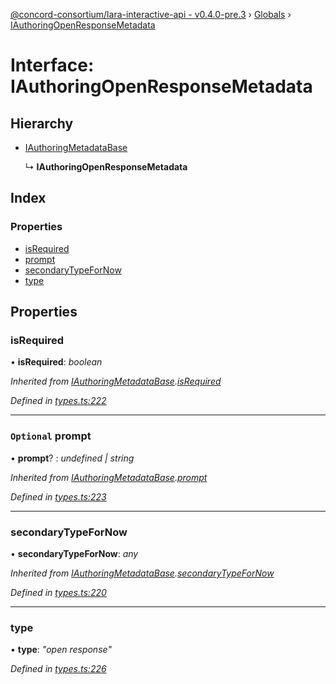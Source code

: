 [@concord-consortium/lara-interactive-api - v0.4.0-pre.3](../README.md) › [Globals](../globals.md) › [IAuthoringOpenResponseMetadata](iauthoringopenresponsemetadata.md)

# Interface: IAuthoringOpenResponseMetadata

## Hierarchy

* [IAuthoringMetadataBase](iauthoringmetadatabase.md)

  ↳ **IAuthoringOpenResponseMetadata**

## Index

### Properties

* [isRequired](iauthoringopenresponsemetadata.md#isrequired)
* [prompt](iauthoringopenresponsemetadata.md#optional-prompt)
* [secondaryTypeForNow](iauthoringopenresponsemetadata.md#secondarytypefornow)
* [type](iauthoringopenresponsemetadata.md#type)

## Properties

###  isRequired

• **isRequired**: *boolean*

*Inherited from [IAuthoringMetadataBase](iauthoringmetadatabase.md).[isRequired](iauthoringmetadatabase.md#isrequired)*

*Defined in [types.ts:222](../../../lara-typescript/src/interactive-api-client/types.ts#L222)*

___

### `Optional` prompt

• **prompt**? : *undefined | string*

*Inherited from [IAuthoringMetadataBase](iauthoringmetadatabase.md).[prompt](iauthoringmetadatabase.md#optional-prompt)*

*Defined in [types.ts:223](../../../lara-typescript/src/interactive-api-client/types.ts#L223)*

___

###  secondaryTypeForNow

• **secondaryTypeForNow**: *any*

*Inherited from [IAuthoringMetadataBase](iauthoringmetadatabase.md).[secondaryTypeForNow](iauthoringmetadatabase.md#secondarytypefornow)*

*Defined in [types.ts:220](../../../lara-typescript/src/interactive-api-client/types.ts#L220)*

___

###  type

• **type**: *"open response"*

*Defined in [types.ts:226](../../../lara-typescript/src/interactive-api-client/types.ts#L226)*
